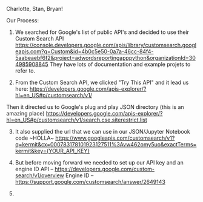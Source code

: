 Charlotte, Stan, Bryan!

Our Process: 

1. We searched for Google's list of public API's and decided to use their Custom Search API
https://console.developers.google.com/apis/library/customsearch.googleapis.com?q=Custom&id=4b0c5e50-0a7a-46cc-84f4-5aabeaebf6f2&project=adwordsreportingapppython&organizationId=304985908845
They have lots of documentation and example projets to refer to.

2. From the Custom Search API, we clicked "Try This API" and it lead us here:
https://developers.google.com/apis-explorer/?hl=en_US#p/customsearch/v1/

Then it directed us to Google's plug and play JSON directory (this is an amazing place)
https://developers.google.com/apis-explorer/?hl=en_US#p/customsearch/v1/search.cse.siterestrict.list

3. It also supplied the url that we can use in our JSON/Jupyter Notebook code ~HOLLA~ 
https://www.googleapis.com/customsearch/v1?q=kermit&cx=000783178101923127511%3Avw462omy5uo&exactTerms=kermit&key={YOUR_API_KEY}

4. But before moving forward we needed to set up our API key and an engine ID
API – https://developers.google.com/custom-search/v1/overview
Engine ID – https://support.google.com/customsearch/answer/2649143

5. 
